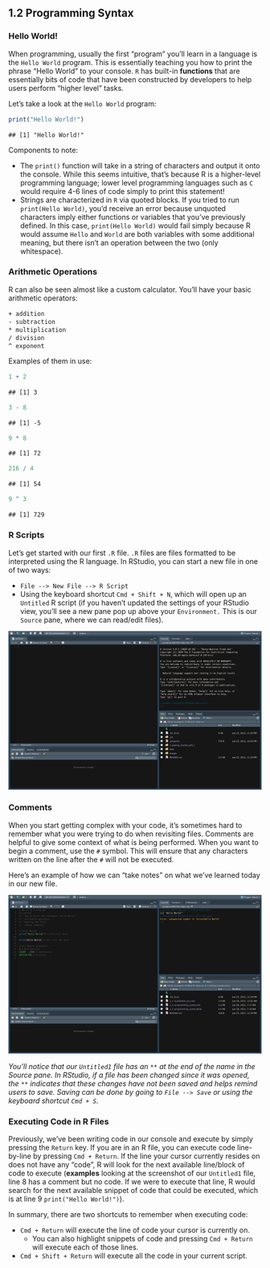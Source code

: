 
## 1.2 Programming Syntax

### Hello World!

When programming, usually the first “program” you’ll learn in a language
is the `Hello World` program. This is essentially teaching you how to
print the phrase “Hello World” to your console. `R` has built-in
**functions** that are essentially bits of code that have been
constructed by developers to help users perform “higher level” tasks.

Let’s take a look at the `Hello World` program:

``` r
print("Hello World!")
```

    ## [1] "Hello World!"

Components to note:

-   The `print()` function will take in a string of characters and
    output it onto the console. While this seems intuitive, that’s
    because R is a higher-level programming language; lower level
    programming languages such as `C` would require 4-6 lines of code
    simply to print this statement!
-   Strings are characterized in `R` via quoted blocks. If you tried to
    run `print(Hello World)`, you’d receive an error because unquoted
    characters imply either functions or variables that you’ve
    previously defined. In this case, `print(Hello World)` would fail
    simply because R would assume `Hello` and `World` are both variables
    with some additional meaning, but there isn’t an operation between
    the two (only whitespace).

### Arithmetic Operations

R can also be seen almost like a custom calculator. You’ll have your
basic arithmetic operators:

    + addition
    - subtraction
    * multiplication
    / division
    ^ exponent

Examples of them in use:

``` r
1 + 2
```

    ## [1] 3

``` r
3 - 8
```

    ## [1] -5

``` r
9 * 8
```

    ## [1] 72

``` r
216 / 4
```

    ## [1] 54

``` r
9 ^ 3
```

    ## [1] 729

### R Scripts

Let’s get started with our first `.R` file. `.R` files are files
formatted to be interpreted using the R language. In RStudio, you can
start a new file in one of two ways:

-   `File --> New File --> R Script`
-   Using the keyboard shortcut `Cmd + Shift + N`, which will open up an
    `Untitled` R script (if you haven’t updated the settings of your
    RStudio view, you’ll see a new pane pop up above your `Environment.`
    This is our `Source` pane, where we can read/edit files).

![](/images/1-new_file.png)

### Comments

When you start getting complex with your code, it’s sometimes hard to
remember what you were trying to do when revisiting files. Comments are
helpful to give some context of what is being performed. When you want
to begin a comment, use the `#` symbol. This will ensure that any
characters written on the line after the `#` will not be executed.

Here’s an example of how we can “take notes” on what we’ve learned today
in our new file.

![](/images/1-comments.png)

*You’ll notice that our `Untitled1` file has an `**` at the end of the
name in the Source pane. In RStudio, if a file has been changed since it
was opened, the `**` indicates that these changes have not been saved
and helps remind users to save. Saving can be done by going to
`File --> Save` or using the keyboard shortcut `Cmd + S`.*

### Executing Code in R Files

Previously, we’ve been writing code in our console and execute by simply
pressing the `Return` key. If you are in an R file, you can execute code
line-by-line by pressing `Cmd + Return`. If the line your cursor
currently resides on does not have any “code”, R will look for the next
available line/block of code to execute (**examples** looking at the
screenshot of our `Untitled1` file, line 8 has a comment but no code. If
we were to execute that line, R would search for the next available
snippet of code that could be executed, which is at line 9
`print("Hello World!")`).

In summary, there are two shortcuts to remember when executing code:

-   `Cmd + Return` will execute the line of code your cursor is
    currently on.
    -   You can also highlight snippets of code and pressing
        `Cmd + Return` will execute each of those lines.
-   `Cmd + Shift + Return` will execute all the code in your current
    script.
